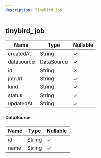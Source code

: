 ```yaml
---
description: Tinybird Job
---
```

tinybird_job
------------

| **Name**   | **Type**   | **Nullable** |
| ---------- | ---------- | ------------ |
| createdAt  | String     | &check;      |
| datasource | DataSource | &check;      |
| id         | String     | &cross;      |
| jobUrl     | String     | &check;      |
| kind       | String     | &check;      |
| status     | String     | &check;      |
| updatedAt  | String     | &check;      |

#### DataSource
| **Name** | **Type** | **Nullable** |
| -------- | -------- | ------------ |
| id       | String   | &check;      |
| name     | String   | &check;      |
